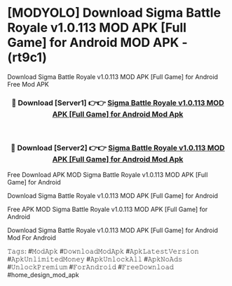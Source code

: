 # [MODYOLO] Download Sigma Battle Royale v1.0.113 MOD APK [Full Game] for Android MOD APK - (rt9c1)
Download Sigma Battle Royale v1.0.113 MOD APK [Full Game] for Android Free Mod APK

<div align="center">
<h3>🔴 Download [Server1] 👉👉 <a href="https://apk-comot.site?title=Sigma_Battle_Royale_v1.0.113_MOD_APK_[Full_Game]_for_Android">Sigma Battle Royale v1.0.113 MOD APK [Full Game] for Android Mod Apk</a></h3><br>

<h3>🔴 Download [Server2] 👉👉 <a href="https://apk-comot.site?title=Sigma_Battle_Royale_v1.0.113_MOD_APK_[Full_Game]_for_Android">Sigma Battle Royale v1.0.113 MOD APK [Full Game] for Android Mod Apk</a></h3>
</div>


Free Download APK MOD Sigma Battle Royale v1.0.113 MOD APK [Full Game] for Android

Download Sigma Battle Royale v1.0.113 MOD APK [Full Game] for Android 

Free APK MOD Sigma Battle Royale v1.0.113 MOD APK [Full Game] for Android 

Download Sigma Battle Royale v1.0.113 MOD APK [Full Game] for Android Mod For Android

𝚃𝚊𝚐𝚜: #𝙼𝚘𝚍𝙰𝚙𝚔 #𝙳𝚘𝚠𝚗𝚕𝚘𝚊𝚍𝙼𝚘𝚍𝙰𝚙𝚔 #𝙰𝚙𝚔𝙻𝚊𝚝𝚎𝚜𝚝𝚅𝚎𝚛𝚜𝚒𝚘𝚗 #𝙰𝚙𝚔𝚄𝚗𝚕𝚒𝚖𝚒𝚝𝚎𝚍𝙼𝚘𝚗𝚎𝚢 #𝙰𝚙𝚔𝚄𝚗𝚕𝚘𝚌𝚔𝙰𝚕𝚕 #𝙰𝚙𝚔𝙽𝚘𝙰𝚍𝚜 #𝚄𝚗𝚕𝚘𝚌𝚔𝙿𝚛𝚎𝚖𝚒𝚞𝚖 #𝙵𝚘𝚛𝙰𝚗𝚍𝚛𝚘𝚒𝚍 #𝙵𝚛𝚎𝚎𝙳𝚘𝚠𝚗𝚕𝚘𝚊𝚍 #home_design_mod_apk